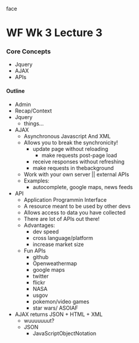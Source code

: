 face
# WF Wk 3 Lecture 3

### Core Concepts
- Jquery
- AJAX
- APIs

#### Outline
- Admin
- Recap/Context
- Jquery
  - things...
- AJAX
  - Asynchronous Javascript And XML
  - Allows you to break the synchronicity!
    - update page without reloading
      - make requests post-page load
    - receive responses without refreshing
    - make requests in thebackground
  - Work with your own server || external APIs
  - Examples:
    - autocomplete, google maps, news feeds
- API
  - Application Programmin Interface
  - A resource meant to be used by other devs
  - Allows access to data you have collected
  - There are lot of APIs out there!
  - Advantages:
    - dev speed
    - cross language/platform
    - increase market size
  - Fun APIs
    - github
    - Openweathermap
    - google maps
    - twitter
    - flickr
    - NASA
    - usgov
    - pokemon/video games
    - star wars/ ASOIAF
- AJAX returns JSON + HTML + XML
  - wuuuuuuut?
  - JSON
    - JavaScriptObjectNotation

